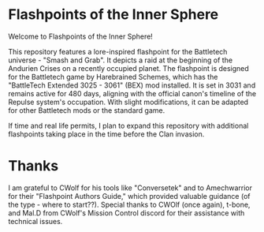 # Flashpoints of the Inner Sphere

Welcome to Flashpoints of the Inner Sphere!

This repository features a lore-inspired flashpoint for the Battletech universe - "Smash and Grab". 
It depicts a raid at the beginning of the Andurien Crises on a recently occupied planet. The flashpoint is designed for the Battletech game by 
Harebrained Schemes, which has the "BattleTech Extended 3025 - 3061" (BEX) mod installed. 
It is set in 3031 and remains active for 480 days, aligning with the official canon's timeline of the Repulse system's occupation. 
With slight modifications, it can be adapted for other Battletech mods or the standard game.

If time and real life permits, I plan to expand this repository with additional flashpoints taking place in the time before the Clan invasion.


# Thanks
I am grateful to CWolf for his tools like "Conversetek" and to Amechwarrior for their "Flashpoint Authors Guide," which provided valuable guidance (of the type - where to start??). 
Special thanks to CWOlf (once again), t-bone, and Mal.D from CWolf's Mission Control discord for their assistance with technical issues.

